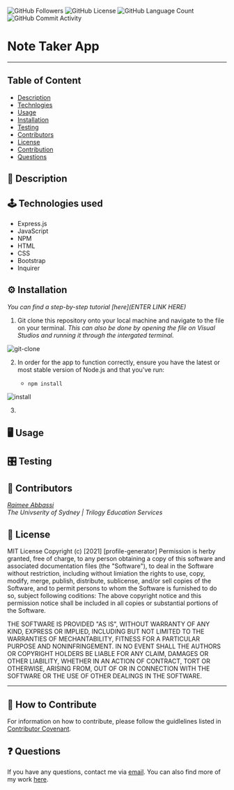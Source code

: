 <img alt="GitHub Followers" src="https://img.shields.io/github/followers/Raimeeab"> <img alt="GitHub License" src="https://img.shields.io/apm/l/vim-mode">  <img alt="GitHub Language Count" src="https://img.shields.io/github/languages/count/Raimeeab/note-taker">  <img alt="GitHub Commit Activity" src="https://img.shields.io/github/commit-activity/w/Raimeeab/note-taker">

# Note Taker App
---
## Table of Content 

* [Description](#description)
* [Technlogies](#technologies)
* [Usage](#usage)
* [Installation](#installation)
* [Testing](#testing)
* [Contributors](#contributors)
* [License](#license)
* [Contribution](#contribution)
* [Questions](#questions)

<a name="description"></a>
## 📝 Description


<a name="technologies"></a>
## 🕹 Technologies used 

- Express.js
- JavaScript
- NPM
- HTML
- CSS 
- Bootstrap
- Inquirer 

<a name="installation"></a>
## ⚙️ Installation 
*You can find a step-by-step tutorial [here](ENTER LINK HERE)*

1. Git clone this repository onto your local machine and navigate to the file on your terminal. *This can also be done by opening the file on Visual Studios and running it through the intergated terminal.*

![git-clone]()

2. In order for the app to function correctly, ensure you have the latest or most stable version of Node.js and that you've run:

    - `npm install`

![install]()

3.

<a name="usage"></a>
## 🖥 Usage 


<a name="testing"></a>
## 🎛 Testing


<a name="contributors"></a>
## 👥 Contributors

*[Raimee Abbassi](https://github.com/Raimeeab)* <br>
*The Univserity of Sydney | Trilogy Education Services* <br>

<a name="license"></a>
## 🔖 License

MIT License
Copyright (c) [2021] [profile-generator]
Permission is herby granted, free of charge, to any person obtaining a copy of this software and associated documentation files (the "Software"), to deal in the Software without restriction, including without limiation the rights to use, copy, modify, merge, publish, distribute, sublicense, and/or sell copies of the Software, and to permit persons to whom the Software is furnished to do so, subject following coditions: 
The above copyright notice and this permission notice shall be included in all copies or substantial portions of the Software. 

THE SOFTWARE IS PROVIDED "AS IS", WITHOUT WARRANTY OF ANY KIND, EXPRESS OR IMPLIED, INCLUDING BUT NOT LIMITED TO THE WARRANTIES OF MECHANTABILITY, FITNESS FOR A PARTICULAR PURPOSE AND NONINFRINGEMENT. IN NO EVENT SHALL THE AUTHORS OR COPYRIGHT HOLDERS BE LIABLE FOR ANY CLAIM, DAMAGES OR OTHER LIABILITY, WHETHER IN AN ACTION OF CONTRACT, TORT OR OTHERWISE, ARISING FROM, OUT OF OR IN CONNECTION WITH THE SOFTWARE OR THE USE OF OTHER DEALINGS IN THE SOFTWARE.  

---
<a name="contribution"></a>
## 🤝 How to Contribute

For information on how to contribute, please follow the guidlelines listed in [Contributor Covenant](https://www.contributor-covenant.org/).

<a name="questions"></a>
## ❓ Questions
If you have any questions, contact me via [email](raimee.abbassi@gmail.com). You can also find more of my work [here](https://github.com/Raimeeab).

